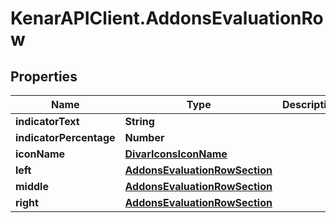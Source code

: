 # KenarAPIClient.AddonsEvaluationRow

## Properties

Name | Type | Description | Notes
------------ | ------------- | ------------- | -------------
**indicatorText** | **String** |  | [optional] 
**indicatorPercentage** | **Number** |  | [optional] 
**iconName** | [**DivarIconsIconName**](DivarIconsIconName.md) |  | [optional] 
**left** | [**AddonsEvaluationRowSection**](AddonsEvaluationRowSection.md) |  | [optional] 
**middle** | [**AddonsEvaluationRowSection**](AddonsEvaluationRowSection.md) |  | [optional] 
**right** | [**AddonsEvaluationRowSection**](AddonsEvaluationRowSection.md) |  | [optional] 


